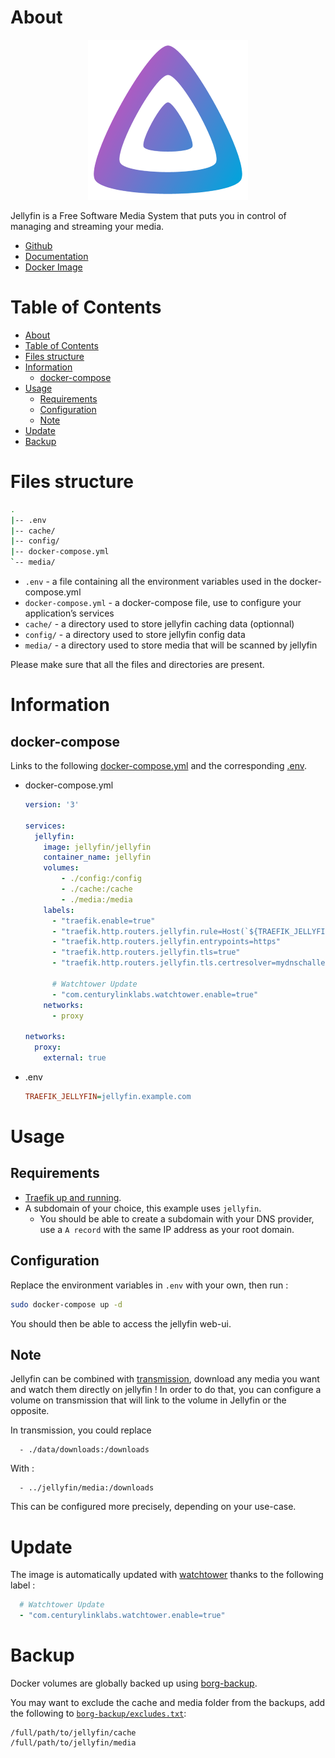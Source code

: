 # About

<p align="center">
<img src="../_utilities/jellyfin.png" alt="jellyfin" title="jellyfin" />
</p>

Jellyfin is a Free Software Media System that puts you in control of managing and streaming your media.

* [Github](https://github.com/jellyfin/jellyfin)
* [Documentation](https://jellyfin.org/docs/)
* [Docker Image](https://hub.docker.com/r/jellyfin/jellyfin/)

# Table of Contents

<!-- TOC -->

- [About](#about)
- [Table of Contents](#table-of-contents)
- [Files structure](#files-structure)
- [Information](#information)
    - [docker-compose](#docker-compose)
- [Usage](#usage)
    - [Requirements](#requirements)
    - [Configuration](#configuration)
    - [Note](#note)
- [Update](#update)
- [Backup](#backup)

<!-- /TOC -->

# Files structure 

```bash
.
|-- .env
|-- cache/
|-- config/
|-- docker-compose.yml
`-- media/
```

- `.env` - a file containing all the environment variables used in the docker-compose.yml
- `docker-compose.yml` - a docker-compose file, use to configure your application’s services
- `cache/` - a directory used to store jellyfin caching data (optionnal)
- `config/` - a directory used to store jellyfin config data
- `media/` - a directory used to store media that will be scanned by jellyfin

Please make sure that all the files and directories are present.

# Information

## docker-compose
Links to the following [docker-compose.yml](docker-compose.yml) and the corresponding [.env](.env).

* docker-compose.yml
  ```yaml
  version: '3'

  services:
    jellyfin:
      image: jellyfin/jellyfin
      container_name: jellyfin
      volumes:
          - ./config:/config
          - ./cache:/cache
          - ./media:/media
      labels:
        - "traefik.enable=true"
        - "traefik.http.routers.jellyfin.rule=Host(`${TRAEFIK_JELLYFIN}`)"
        - "traefik.http.routers.jellyfin.entrypoints=https"
        - "traefik.http.routers.jellyfin.tls=true"
        - "traefik.http.routers.jellyfin.tls.certresolver=mydnschallenge"

        # Watchtower Update
        - "com.centurylinklabs.watchtower.enable=true"
      networks:
        - proxy

  networks:
    proxy:
      external: true
  ```
* .env
  ```ini
  TRAEFIK_JELLYFIN=jellyfin.example.com
  ```

# Usage

## Requirements
- [Traefik up and running](../traefik).
- A subdomain of your choice, this example uses `jellyfin`.
    - You should be able to create a subdomain with your DNS provider, use a `A record` with the same IP address as your root domain.

## Configuration

Replace the environment variables in `.env` with your own, then run :

```bash
sudo docker-compose up -d
```

You should then be able to access the jellyfin web-ui. 

## Note

Jellyfin can be combined with [transmission](../transmission), download any media you want and watch them directly on jellyfin !
In order to do that, you can configure a volume on transmission that will link to the volume in Jellyfin or the opposite.

In transmission, you could replace 
  ```
    - ./data/downloads:/downloads
  ```
With :
  ```
    - ../jellyfin/media:/downloads
  ```

This can be configured more precisely, depending on your use-case.

# Update

The image is automatically updated with [watchtower](../watchtower) thanks to the following label :

```yaml
  # Watchtower Update
  - "com.centurylinklabs.watchtower.enable=true"
```

# Backup

Docker volumes are globally backed up using [borg-backup](../borg-backup). 

You may want to exclude the cache and media folder from the backups, add the following to [`borg-backup/excludes.txt`](../borg-backup/excludes.txt):
```
/full/path/to/jellyfin/cache
/full/path/to/jellyfin/media
```
